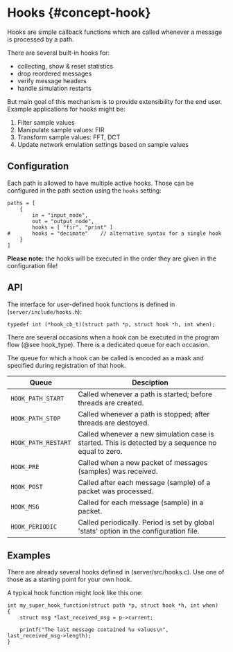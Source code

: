 # Hooks {#concept-hook}

Hooks are simple callback functions which are called whenever a message is processed by a path.

There are several built-in hooks for:
  - collecting, show & reset statistics
  - drop reordered messages
  - verify message headers
  - handle simulation restarts

But main goal of this mechanism is to provide extensibility for the end user.
Example applications for hooks might be:

 1. Filter sample values
 2. Manipulate sample values: FIR
 3. Transform sample values: FFT, DCT
 4. Update network emulation settings based on sample values

## Configuration

Each path is allowed to have multiple active hooks.
Those can be configured in the path section using the `hooks` setting:

	paths = [
		{
			in = "input_node",
			out = "output_node",
			hooks = [ "fir", "print" ]
	#		hooks = "decimate"    // alternative syntax for a single hook
		}
	]

**Please note:** the hooks will be executed in the order they are given in the configuration file!

## API

The interface for user-defined hook functions is defined in (`server/include/hooks.h`):

```
typedef int (*hook_cb_t)(struct path *p, struct hook *h, int when);
```

There are several occasions when a hook can be executed in the program flow (@see hook_type).
There is a dedicated queue for each occasion.

The queue for which a hook can be called is encoded as a mask and specified during registration of that hook. 

| Queue			| Desciption								|
| --------------------- | --------------------------------------------------------------------- |
| `HOOK_PATH_START`	| Called whenever a path is started; before threads are created.	|
| `HOOK_PATH_STOP`	| Called whenever a path is stopped; after threads are destoyed.	|
| `HOOK_PATH_RESTART`	| Called whenever a new simulation case is started. This is detected by a sequence no equal to zero. |
| `HOOK_PRE`		| Called when a new packet of messages (samples) was received.		|
| `HOOK_POST`		| Called after each message (sample) of a packet was processed.		|
| `HOOK_MSG`		| Called for each message (sample) in a packet.				|
| `HOOK_PERIODIC`	| Called periodically. Period is set by global 'stats' option in the configuration file. |

## Examples

There are already several hooks defined in (server/src/hooks.c).
Use one of those as a starting point for your own hook.

A typical hook function might look like this one:

	int my_super_hook_function(struct path *p, struct hook *h, int when)
	{
		struct msg *last_received_msg = p->current;
	
		printf("The last message contained %u values\n", last_received_msg->length);
	}
